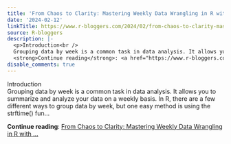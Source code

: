 ```yaml
---
title: 'From Chaos to Clarity: Mastering Weekly Data Wrangling in R with strftime()'
date: '2024-02-12'
linkTitle: https://www.r-bloggers.com/2024/02/from-chaos-to-clarity-mastering-weekly-data-wrangling-in-r-with-strftime/
source: R-bloggers
description: |-
  <p>Introduction<br />
  Grouping data by week is a common task in data analysis. It allows you to summarize and analyze your data on a weekly basis. In R, there are a few different ways to group data by week, but one easy method is using the strftime() fun...</p>
  <strong>Continue reading</strong>: <a href="https://www.r-bloggers.com/2024/02/from-chaos-to-clarity-mastering-weekly-data-wrangling-in-r-with-strftime/">From Chaos to Clarity: Mastering Weekly Data Wrangling in R with ...
disable_comments: true
---
```

<p>Introduction<br />
Grouping data by week is a common task in data analysis. It allows you to summarize and analyze your data on a weekly basis. In R, there are a few different ways to group data by week, but one easy method is using the strftime() fun...</p>
<strong>Continue reading</strong>: <a href="https://www.r-bloggers.com/2024/02/from-chaos-to-clarity-mastering-weekly-data-wrangling-in-r-with-strftime/">From Chaos to Clarity: Mastering Weekly Data Wrangling in R with ...
